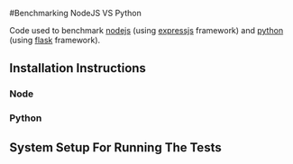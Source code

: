 #Benchmarking NodeJS VS Python

Code used to benchmark [nodejs](http://nodejs.org/) (using [expressjs](http://expressjs.com/) framework)  and [python](http://www.python.org/) (using [flask](http://flask.pocoo.org/) framework).

## Installation Instructions

### Node
### Python

## System Setup For Running The Tests

